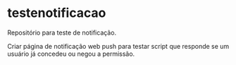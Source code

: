 # testenotificacao
Repositório para teste de notificação.

Criar página de notificação web push para testar script que responde se um usuário já concedeu ou negou a permissão.

